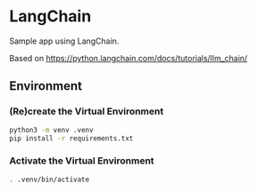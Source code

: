 # LangChain

Sample app using LangChain.

Based on https://python.langchain.com/docs/tutorials/llm_chain/

## Environment

### (Re)create the Virtual Environment

```bash
python3 -m venv .venv
pip install -r requirements.txt
```

### Activate the Virtual Environment

```bash
. .venv/bin/activate
```
